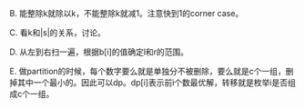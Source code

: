 B. 能整除k就除以k，不能整除k就减1。注意快到1的corner case。

C. 看k和|s|的关系，讨论。

D. 从左到右扫一遍，根据b[i]的值确定l和r的范围。

E. 做partition的时候，每个数字要么就是单独分不被删除，要么就是c个一组，删掉其中一个最小的。因此可以dp。dp[i]表示前i个数最优解，转移就是枚举i是否组成c个一组。
